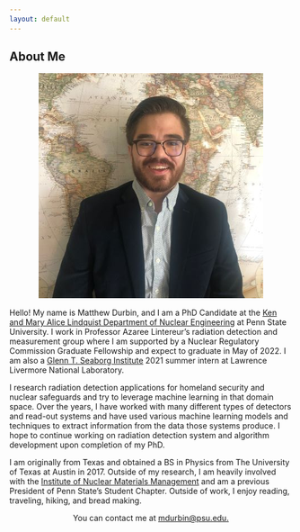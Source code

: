 ```yaml
---
layout: default
---
```


## About Me

<p align="center">
<img src="md_headshot_400.jpeg" alt="Headshot">
</p>

Hello! My name is Matthew Durbin, and I am a PhD Candidate at the <a href="https://www.nuce.psu.edu/">Ken and Mary Alice Lindquist Department of Nuclear Engineering</a> at Penn State University. I work in Professor Azaree Lintereur’s radiation detection and measurement group where I am supported by a Nuclear Regulatory Commission Graduate Fellowship and expect to graduate in May of 2022. I am also a <a href=”https://seaborg.llnl.gov/”>Glenn T. Seaborg Institute</a> 2021 summer intern at Lawrence Livermore National Laboratory. 

I research radiation detection applications for homeland security and nuclear safeguards and try to leverage machine learning in that domain space. Over the years, I have worked with many different types of detectors and read-out systems and have used various machine learning models and techniques to extract information from the data those systems produce. I hope to continue working on radiation detection system and algorithm development upon completion of my PhD.

I am originally from Texas and obtained a BS in Physics from The University of Texas at Austin in 2017. Outside of my research, I am heavily involved with the <a href="https://www.inmm.org/">Institute of Nuclear Materials Management</a> and am a previous President of Penn State’s Student Chapter. Outside of work, I enjoy reading, traveling, hiking, and bread making. 


<p align="center">
You can contact me at <a href="mailto:mdurbin@psu.edu">mdurbin@psu.edu.</a> 
<p>




